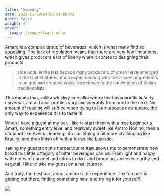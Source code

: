 ```yaml
---
title: "Summary"
date: 2022-11-29T14:05:54-08:00
draft: false
weight: 4
cover:
  image: /images/toast.webp
---
```


Amaro is a complex group of beverages, which is what many find so appealing. The lack of regulation means that there are very few limitations, which gives producers a lot of liberty when it comes to designing their products.

> side note: in the last decade many producers of amari have emerged in the United States, each experimenting with the ancient ingredients in unique and creative ways, sometimes to the lamentation of Italian traditionalists.

This means that, unlike whiskey or vodka where the flavor profile is fairly universal, amari flavor profiles vary considerably from one to the next. No amount of reading will suffice when trying to learn about a new amaro, the only way to experience it is to taste it!

When I have a guest at my bar, I like to start them with a nice beginner's Amari, something entry level and relatively sweet like Amaro Nonino, then a standard like Averna, leading into something a bit more challenging like Braulio, and then finish off with a fernet like Luxardo.

Taking my guests on this herbal tour of Italy allows me to demonstrate how broad this little catagory of bitter beverages can be. From light and happy with notes of caramel and citrus to dark and brooding, and even earthy and vegetal, I like to take my guest on a real journey.

And truly, the best part about amaro is the experience. The fun part is getting out there, finding something new, and trying it for yourself!

![](/images/amaroFlight.jpg)
